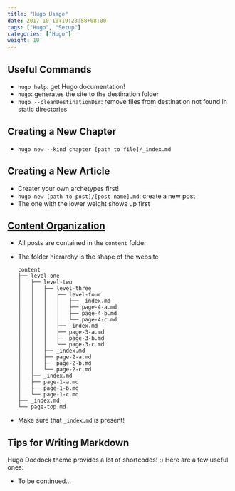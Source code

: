 ```yaml
---
title: "Hugo Usage"
date: 2017-10-10T19:23:58+08:00
tags: ["Hugo", "Setup"]
categories: ["Hugo"]
weight: 10
---
```


## Useful Commands

* `hugo help`: get Hugo documentation!
* `hugo`: generates the site to the destination folder
* `hugo --cleanDestinationDir`: remove files from destination not found in static directories

## Creating a New Chapter

* `hugo new --kind chapter [path to file]/_index.md`

## Creating a New Article

* Creater your own archetypes first!
* `hugo new [path to post]/[post name].md`: create a new post
* The one with the lower weight shows up first

## [Content Organization](http://docdock.netlify.com/content-organisation/)

* All posts are contained in the `content` folder
* The folder hierarchy is the shape of the website

    ```
    content
    ├── level-one
    │   ├── level-two
    │   │   ├── level-three
    │   │   │   ├── level-four
    │   │   │   │   ├── _index.md
    │   │   │   │   ├── page-4-a.md
    │   │   │   │   ├── page-4-b.md
    │   │   │   │   └── page-4-c.md
    │   │   │   ├── _index.md
    │   │   │   ├── page-3-a.md
    │   │   │   ├── page-3-b.md
    │   │   │   └── page-3-c.md
    │   │   ├── _index.md
    │   │   ├── page-2-a.md
    │   │   ├── page-2-b.md
    │   │   └── page-2-c.md
    │   ├── _index.md
    │   ├── page-1-a.md
    │   ├── page-1-b.md
    │   └── page-1-c.md
    ├── _index.md
    └── page-top.md

    ```
* Make sure that `_index.md` is present!

## Tips for Writing Markdown 

Hugo Docdock theme provides a lot of shortcodes! :) Here are a few useful ones:

* To be continued...